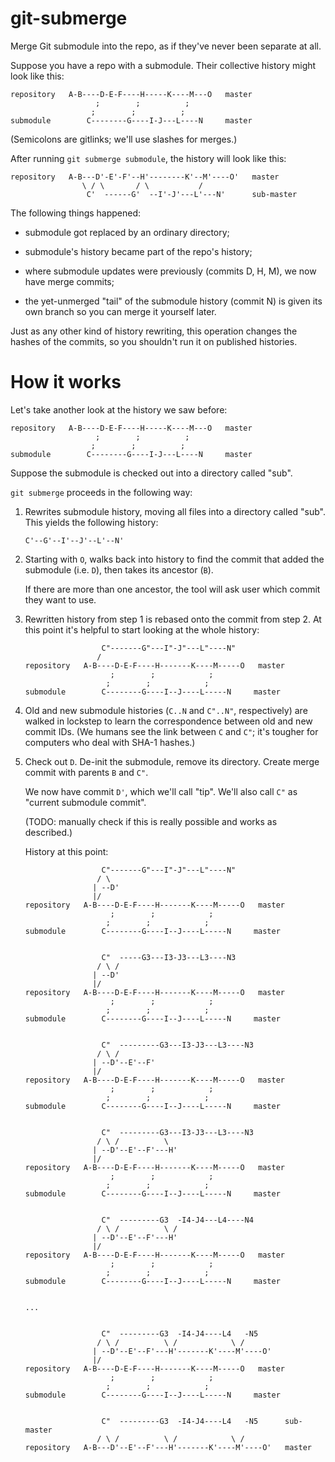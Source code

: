 git-submerge
============

Merge Git submodule into the repo, as if they've never been separate at all.



Suppose you have a repo with a submodule. Their collective history might look
like this:

    repository   A-B----D-E-F----H-----K----M---O   master
                       ;        ;          ;
                      ;        ;          ;
    submodule        C--------G----I-J---L----N     master

(Semicolons are gitlinks; we'll use slashes for merges.)

After running `git submerge submodule`, the history will look like this:

    repository   A-B---D'-E'-F'--H'--------K'--M'----O'   master
                    \ / \       / \           /
                     C'  ------G'  --I'-J'---L'---N'      sub-master

The following things happened:

* submodule got replaced by an ordinary directory;

* submodule's history became part of the repo's history;

* where submodule updates were previously (commits D, H, M), we now have merge
  commits;

* the yet-unmerged "tail" of the submodule history (commit N) is given its own
  branch so you can merge it yourself later.

Just as any other kind of history rewriting, this operation changes the hashes
of the commits, so you shouldn't run it on published histories.


How it works
============

Let's take another look at the history we saw before:

    repository   A-B----D-E-F----H-----K----M---O   master
                       ;        ;          ;
                      ;        ;          ;
    submodule        C--------G----I-J---L----N     master

Suppose the submodule is checked out into a directory called "sub".

`git submerge` proceeds in the following way:

1.  Rewrites submodule history, moving all files into a directory called "sub".
    This yields the following history:

        C'--G'--I'--J'--L'--N'

2.  Starting with `O`, walks back into history to find the commit that added
    the submodule (i.e. `D`), then takes its ancestor (`B`).

    If there are more than one ancestor, the tool will ask user which commit
    they want to use.

3.  Rewritten history from step 1 is rebased onto the commit from step 2. At
    this point it's helpful to start looking at the whole history:

                         C"-------G"---I"-J"---L"----N"
                        /
        repository   A-B----D-E-F----H-------K----M-----O   master
                           ;        ;            ;
                          ;        ;            ;
        submodule        C--------G----I--J----L-----N     master

4.  Old and new submodule histories (`C..N` and `C"..N"`, respectively) are
    walked in lockstep to learn the correspondence between old and new commit
    IDs. (We humans see the link between `C` and `C"`; it's tougher for
    computers who deal with SHA-1 hashes.)

5.  Check out `D`. De-init the submodule, remove its directory. Create merge
    commit with parents `B` and `C"`.

    We now have commit `D'`, which we'll call "tip". We'll also call `C"` as
    "current submodule commit".

    (TODO: manually check if this is really possible and works as described.)

    History at this point:

                         C"-------G"---I"-J"---L"----N"
                        / \
                       | --D'
                       |/
        repository   A-B----D-E-F----H-------K----M-----O   master
                           ;        ;            ;
                          ;        ;            ;
        submodule        C--------G----I--J----L-----N     master


                         C"  -----G3---I3-J3---L3----N3
                        / \ /
                       | --D'
                       |/
        repository   A-B----D-E-F----H-------K----M-----O   master
                           ;        ;            ;
                          ;        ;            ;
        submodule        C--------G----I--J----L-----N     master


                         C"  ---------G3---I3-J3---L3----N3
                        / \ /
                       | --D'--E'--F'
                       |/
        repository   A-B----D-E-F----H-------K----M-----O   master
                           ;        ;            ;
                          ;        ;            ;
        submodule        C--------G----I--J----L-----N     master


                         C"  ---------G3---I3-J3---L3----N3
                        / \ /          \
                       | --D'--E'--F'---H'
                       |/
        repository   A-B----D-E-F----H-------K----M-----O   master
                           ;        ;            ;
                          ;        ;            ;
        submodule        C--------G----I--J----L-----N     master


                         C"  ---------G3  -I4-J4---L4----N4
                        / \ /          \ /
                       | --D'--E'--F'---H'
                       |/
        repository   A-B----D-E-F----H-------K----M-----O   master
                           ;        ;            ;
                          ;        ;            ;
        submodule        C--------G----I--J----L-----N     master


        ...


                         C"  ---------G3  -I4-J4----L4   -N5
                        / \ /          \ /            \ /
                       | --D'--E'--F'---H'-------K'----M'----O'
                       |/
        repository   A-B----D-E-F----H-------K----M-----O   master
                           ;        ;            ;
                          ;        ;            ;
        submodule        C--------G----I--J----L-----N     master


                         C"  ---------G3  -I4-J4----L4   -N5      sub-master
                        / \ /          \ /            \ /
        repository   A-B---D'--E'--F'---H'-------K'----M'----O'   master
